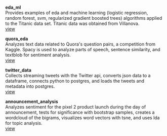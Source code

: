 **eda_ml**  
Provides examples of eda and machine learning (logistic regression, random forest, svm, regularized gradient boosted trees)  algorithms applied to the Titanic data set. Titanic data was obtained from Villanova.  
[view](https://nbviewer.jupyter.org/github/eddiepyang/portfolio/blob/master/eda_ml.ipynb)

**quora_eda**  
Analyzes text data related to Quora's question pairs, a competition from Kaggle. Spacy is used to analyze parts of speech, sentence similarity, and textblob for sentiment analysis.  
[view](https://nbviewer.jupyter.org/github/eddiepyang/portfolio/blob/master/quora_eda.ipynb)

**twitter_data**  
Collects streaming tweets with the Twitter api, converts json data to a dataframe, connects python to postgres, and loads the tweets and metadata into postgres.  
[view](https://nbviewer.jupyter.org/github/eddiepyang/portfolio/blob/master/twitter_data.ipynb)

**announcement_analysis**   
Analyzes sentiment for the pixel 2 product launch during the day of announcement, tests for significance with bootstrap samples, creates a wordcloud of the bigrams, visualizes word vectors with tsne, and uses lda for topic analysis.  
[view](https://nbviewer.jupyter.org/github/eddiepyang/portfolio/blob/master/announcement_analysis.ipynb)
